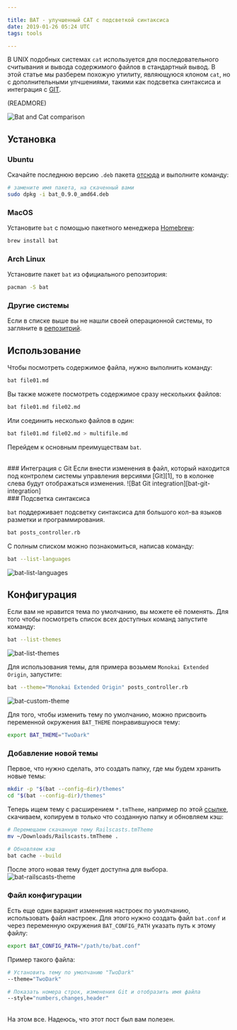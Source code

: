```yaml
---

title: BAT - улучшенный CAT с подсветкой синтаксиса
date: 2019-01-26 05:24 UTC
tags: tools

---
```


В UNIX подобных системах `cat` используется для последовательного считывания и вывода содержимого файлов в стандартный вывод.
В этой статье мы разберем похожую утилиту, являющуюся клоном `cat`, но с дополнительными улчшениями, такими как подсветка синтаксиса и интеграция с [GIT][1].

(READMORE)

![Bat and Cat comparison][bat-cat-comparison]

## Установка

### Ubuntu

Скачайте последнюю версию `.deb` пакета [отсюда][3] и выполните команду:

```sh
# замените имя пакета, на скаченный вами
sudo dpkg -i bat_0.9.0_amd64.deb
```

### MacOS

Установите `bat` с помощью пакетного менеджера [Homebrew][4]:

```sh
brew install bat
```

### Arch Linux

Установите пакет `bat` из официального репозитория:

```sh
pacman -S bat
```

### Другие системы

Если в списке выше вы не нашли своей операционной системы, то загляните в [репозитрий][5].


## Использование

Чтобы посмотреть содержимое файла, нужно выполнить команду:

```sh
bat file01.md
```

Вы также можете посмотреть содержимое сразу нескольких файлов:

```sh
bat file01.md file02.md
```

Или соединить несколько файлов в один:

```sh
bat file01.md file02.md > multifile.md
```

Перейдем к основным преимуществам `bat`.


<br>
### Интеграция с Git
Если внести изменения в файл, который находится под контролем системы управления версиями [Git][1], то в колонке слева будут отображаться изменения.
![Bat Git integration][bat-git-integration]

<br>
### Подсветка синтаксиса

`bat` поддерживает подсветку синтаксиса для большого кол-ва языков разметки и программирования.

```sh
bat posts_controller.rb
```

С полным списком можно познакомиться, написав команду:

```sh
bat --list-languages
```
![bat-list-languages][bat-list-languages]


## Конфигурация
Если вам не нравится тема по умолчанию, вы можете её поменять. Для того чтобы посмотреть список всех доступных команд запустите команду:

```sh
bat --list-themes
```

![bat-list-themes][bat-list-themes]

Для использования темы, для примера возьмем `Monokai Extended Origin`, запустите:

```sh
bat --theme="Monokai Extended Origin" posts_controller.rb
```

![bat-custom-theme][bat-custom-theme]

Для того, чтобы изменить тему по умолчанию, можно присвоить переменной окружения `BAT_THEME` понравившуюся тему:

```sh
export BAT_THEME="TwoDark"
```

### Добавление новой темы

Первое, что нужно сделать, это создать папку, где мы будем хранить новые темы:

```sh
mkdir -p "$(bat --config-dir)/themes"
cd "$(bat --config-dir)/themes"
```

Теперь ищем тему с расширением `*.tmTheme`, например по этой [ссылке][6], скачиваем, копируем в только что созданную папку и обновляем кэш:

```sh
# Перемещаем скачанную тему Railscasts.tmTheme
mv ~/Downloads/Railscasts.tmTheme .

# Обновляем кэш
bat cache --build
```

После этого новая тему будет доступна для выбора.
![bat-railscasts-theme][bat-railscasts-theme]

### Файл конфигурации

Есть еще один вариант изменения настроек по умолчанию, использовать файл настроек. Для этого нужно создать файл `bat.conf` и через переменную окружения
`BAT_CONFIG_PATH` указать путь к этому файлу:

```sh
export BAT_CONFIG_PATH="/path/to/bat.conf"
```

Пример такого файла:

```sh
# Установить тему по умолчанию "TwoDark"
--theme="TwoDark"

# Показать номера строк, изменения Git и отобразить имя файла
--style="numbers,changes,header"
```

<br>
На этом все. Надеюсь, что этот пост был вам полезен.

[1]: https://git-scm.com/
[2]: https://github.com/sharkdp/bat
[3]: https://github.com/sharkdp/bat/releases
[4]: https://docs.brew.sh/Installation
[5]: https://github.com/sharkdp/bat#installation
[6]: https://github.com/filmgirl/TextMate-Themes

[bat-cat-comparison]: posts/2019/01/bat-cat-comparison.png
[bat-git-integration]: posts/2019/01/bat-git-integration.png
[bat-list-languages]: posts/2019/01/bat-list-languages.png
[bat-list-themes]: posts/2019/01/bat-list-themes.png
[bat-custom-theme]: posts/2019/01/bat-custom-theme.png
[bat-railscasts-theme]: posts/2019/01/bat-railscasts-theme.png
